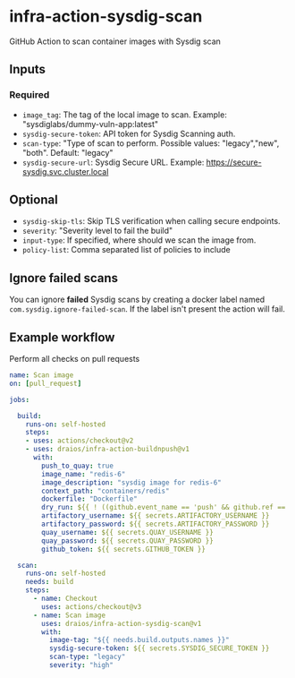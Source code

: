 # infra-action-sysdig-scan

GitHub Action to scan container images with Sysdig scan

## Inputs

### Required

- `image_tag`: The tag of the local image to scan. Example: "sysdiglabs/dummy-vuln-app:latest"
- `sysdig-secure-token`: API token for Sysdig Scanning auth.
- `scan-type`: "Type of scan to perform. Possible values: "legacy","new", "both". Default: "legacy"
- `sysdig-secure-url`: Sysdig Secure URL. Example: https://secure-sysdig.svc.cluster.local

## Optional

- `sysdig-skip-tls`: Skip TLS verification when calling secure endpoints.
- `severity`: "Severity level to fail the build"
- `input-type`: If specified, where should we scan the image from.
- `policy-list`: Comma separated list of policies to include

## Ignore failed scans

You can ignore **failed** Sysdig scans by creating a docker label named `com.sysdig.ignore-failed-scan`. If the label isn't present the action will fail.

## Example workflow

Perform all checks on pull requests

```yaml
name: Scan image
on: [pull_request]

jobs:

  build:
    runs-on: self-hosted
    steps:
    - uses: actions/checkout@v2
    - uses: draios/infra-action-buildnpush@v1
      with:
        push_to_quay: true
        image_name: "redis-6"
        image_description: "sysdig image for redis-6"
        context_path: "containers/redis"
        dockerfile: "Dockerfile"
        dry_run: ${{ ! ((github.event_name == 'push' && github.ref == 'refs/heads/main') || (github.event_name == 'workflow_dispatch' && github.event.inputs.dry_run == 'false')) }}
        artifactory_username: ${{ secrets.ARTIFACTORY_USERNAME }}
        artifactory_password: ${{ secrets.ARTIFACTORY_PASSWORD }}
        quay_username: ${{ secrets.QUAY_USERNAME }}
        quay_password: ${{ secrets.QUAY_PASSWORD }}
        github_token: ${{ secrets.GITHUB_TOKEN }}

  scan:
    runs-on: self-hosted
    needs: build
    steps:
      - name: Checkout
        uses: actions/checkout@v3
      - name: Scan image
        uses: draios/infra-action-sysdig-scan@v1
        with:
          image-tag: "${{ needs.build.outputs.names }}"
          sysdig-secure-token: ${{ secrets.SYSDIG_SECURE_TOKEN }}
          scan-type: "legacy"
          severity: "high"
```
